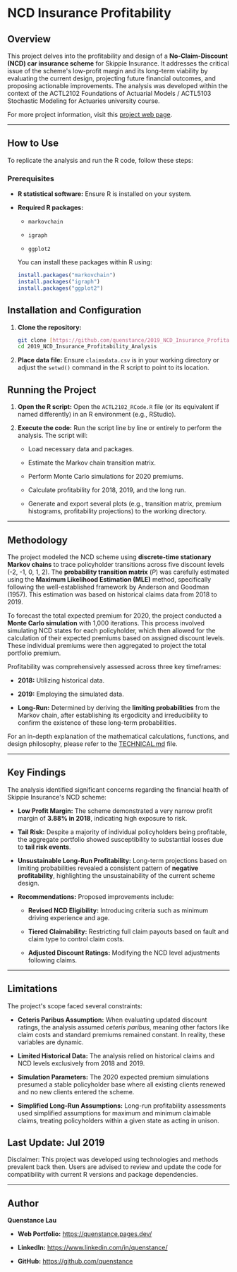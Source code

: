 # NCD Insurance Profitability

## Overview

This project delves into the profitability and design of a **No-Claim-Discount (NCD) car insurance scheme** for Skippie Insurance. It addresses the critical issue of the scheme's low-profit margin and its long-term viability by evaluating the current design, projecting future financial outcomes, and proposing actionable improvements. The analysis was developed within the context of the ACTL2102 Foundations of Actuarial Models / ACTL5103 Stochastic Modeling for Actuaries university course.

For more project information, visit this [project web page](https://quenstance.pages.dev/projects/ncd-insurance-profitability/).

---

## How to Use

To replicate the analysis and run the R code, follow these steps:

### Prerequisites

* **R statistical software:** Ensure R is installed on your system.

* **Required R packages:**

    * `markovchain`

    * `igraph`

    * `ggplot2`

    You can install these packages within R using:
    ```R
    install.packages("markovchain")
    install.packages("igraph")
    install.packages("ggplot2")
    ```

## Installation and Configuration

1.  **Clone the repository:**

    ```bash
    git clone [https://github.com/quenstance/2019_NCD_Insurance_Profitability_Analysis.git](https://github.com/quenstance/2019_NCD_Insurance_Profitability_Analysis.git)
    cd 2019_NCD_Insurance_Profitability_Analysis
    ```

2.  **Place data file:** Ensure `claimsdata.csv` is in your working directory or adjust the `setwd()` command in the R script to point to its location.

## Running the Project

1.  **Open the R script:** Open the `ACTL2102_RCode.R` file (or its equivalent if named differently) in an R environment (e.g., RStudio).

2.  **Execute the code:** Run the script line by line or entirely to perform the analysis. The script will:

    * Load necessary data and packages.

    * Estimate the Markov chain transition matrix.

    * Perform Monte Carlo simulations for 2020 premiums.

    * Calculate profitability for 2018, 2019, and the long run.

    * Generate and export several plots (e.g., transition matrix, premium histograms, profitability projections) to the working directory.

---

## Methodology

The project modeled the NCD scheme using **discrete-time stationary Markov chains** to trace policyholder transitions across five discount levels (-2, -1, 0, 1, 2). The **probability transition matrix** ($P$) was carefully estimated using the **Maximum Likelihood Estimation (MLE)** method, specifically following the well-established framework by Anderson and Goodman (1957). This estimation was based on historical claims data from 2018 to 2019.

To forecast the total expected premium for 2020, the project conducted a **Monte Carlo simulation** with 1,000 iterations. This process involved simulating NCD states for each policyholder, which then allowed for the calculation of their expected premiums based on assigned discount levels. These individual premiums were then aggregated to project the total portfolio premium.

Profitability was comprehensively assessed across three key timeframes:

* **2018:** Utilizing historical data.

* **2019:** Employing the simulated data.

* **Long-Run:** Determined by deriving the **limiting probabilities** from the Markov chain, after establishing its ergodicity and irreducibility to confirm the existence of these long-term probabilities.

For an in-depth explanation of the mathematical calculations, functions, and design philosophy, please refer to the [TECHNICAL.md](https://github.com/quenstance/2019_ACTL2102_NCD_Insurance_Profitability/blob/474caf832ef90bcb3fa49a47d273679de91ae215/TECHNICAL.md) file.

---

## Key Findings

The analysis identified significant concerns regarding the financial health of Skippie Insurance's NCD scheme:

* **Low Profit Margin:** The scheme demonstrated a very narrow profit margin of **3.88% in 2018**, indicating high exposure to risk.

* **Tail Risk:** Despite a majority of individual policyholders being profitable, the aggregate portfolio showed susceptibility to substantial losses due to **tail risk events**.

* **Unsustainable Long-Run Profitability:** Long-term projections based on limiting probabilities revealed a consistent pattern of **negative profitability**, highlighting the unsustainability of the current scheme design.

* **Recommendations:** Proposed improvements include:

    * **Revised NCD Eligibility:** Introducing criteria such as minimum driving experience and age.

    * **Tiered Claimability:** Restricting full claim payouts based on fault and claim type to control claim costs.

    * **Adjusted Discount Ratings:** Modifying the NCD level adjustments following claims.

---

## Limitations

The project's scope faced several constraints:

* **Ceteris Paribus Assumption:** When evaluating updated discount ratings, the analysis assumed *ceteris paribus*, meaning other factors like claim costs and standard premiums remained constant. In reality, these variables are dynamic.

* **Limited Historical Data:** The analysis relied on historical claims and NCD levels exclusively from 2018 and 2019.

* **Simulation Parameters:** The 2020 expected premium simulations presumed a stable policyholder base where all existing clients renewed and no new clients entered the scheme.

* **Simplified Long-Run Assumptions:** Long-run profitability assessments used simplified assumptions for maximum and minimum claimable claims, treating policyholders within a given state as acting in unison.



## Last Update: Jul 2019

Disclaimer: This project was developed using technologies and methods prevalent back then. Users are advised to review and update the code for compatibility with current R versions and package dependencies.

---

## Author

**Quenstance Lau**

* **Web Portfolio:** <https://quenstance.pages.dev/>

* **LinkedIn:** <https://www.linkedin.com/in/quenstance/>

* **GitHub:** <https://github.com/quenstance>
